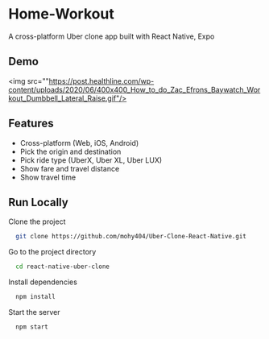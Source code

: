 # Home-Workout

A cross-platform Uber clone app built with React Native, Expo

## Demo

<img src=""https://post.healthline.com/wp-content/uploads/2020/06/400x400_How_to_do_Zac_Efrons_Baywatch_Workout_Dumbbell_Lateral_Raise.gif"/>

## Features

- Cross-platform (Web, iOS, Android)
- Pick the origin and destination
- Pick ride type (UberX, Uber XL, Uber LUX)
- Show fare and travel distance
- Show travel time

## Run Locally

Clone the project

```bash
  git clone https://github.com/mohy404/Uber-Clone-React-Native.git
```

Go to the project directory

```bash
  cd react-native-uber-clone
```

Install dependencies

```bash
  npm install
```

Start the server

```bash
  npm start
```
